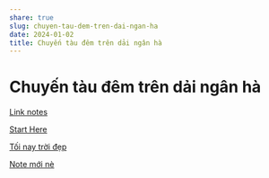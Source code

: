 ```yaml
---
share: true
slug: chuyen-tau-dem-tren-dai-ngan-ha
date: 2024-01-02
title: Chuyến tàu đêm trên dải ngân hà
---
```


# Chuyến tàu đêm trên dải ngân hà

[Link notes](Link%20notes.md)

[Start Here](Start%20Here.md)

[Tối nay trời đẹp](T%E1%BB%91i%20nay%20tr%E1%BB%9Di%20%C4%91%E1%BA%B9p.md)

[Note mới nè](Note%20m%E1%BB%9Bi%20n%C3%A8.md)

